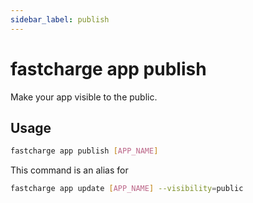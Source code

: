 ```yaml
---
sidebar_label: publish
---
```


# fastcharge app publish

Make your app visible to the public.

## Usage

```bash
fastcharge app publish [APP_NAME]
```

This command is an alias for

```bash
fastcharge app update [APP_NAME] --visibility=public
```
